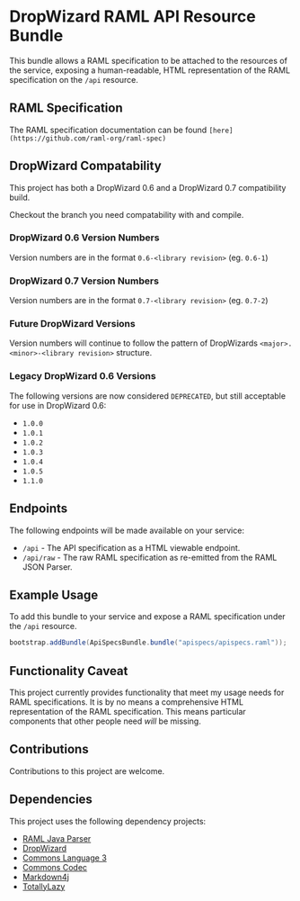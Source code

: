 # DropWizard RAML API Resource Bundle

This bundle allows a RAML specification to be attached to the resources of the service, exposing a human-readable, HTML representation of the RAML specification on the `/api` resource.

## RAML Specification

The RAML specification documentation can be found `[here](https://github.com/raml-org/raml-spec)`

## DropWizard Compatability

This project has both a DropWizard 0.6 and a DropWizard 0.7 compatibility build.

Checkout the branch you need compatability with and compile.  
 
### DropWizard 0.6 Version Numbers

Version numbers are in the format `0.6-<library revision>` (eg. `0.6-1`)

### DropWizard 0.7 Version Numbers

Version numbers are in the format `0.7-<library revision>` (eg. `0.7-2`)

### Future DropWizard Versions

Version numbers will continue to follow the pattern of DropWizards `<major>.<minor>-<library revision>` structure.

### Legacy DropWizard 0.6 Versions

The following versions are now considered `DEPRECATED`, but still acceptable for use in DropWizard 0.6:

+ `1.0.0`
+ `1.0.1`
+ `1.0.2`
+ `1.0.3`
+ `1.0.4`
+ `1.0.5`
+ `1.1.0`

## Endpoints

The following endpoints will be made available on your service:

+ `/api` - The API specification as a HTML viewable endpoint.
+ `/api/raw` - The raw RAML specification as re-emitted from the RAML JSON Parser.

## Example Usage

To add this bundle to your service and expose a RAML specification under the `/api` resource.

```java
bootstrap.addBundle(ApiSpecsBundle.bundle("apispecs/apispecs.raml"));
```

## Functionality Caveat

This project currently provides functionality that meet my usage needs for RAML specifications.  It is by no means a comprehensive HTML representation of the RAML specification.  This means particular components that other people need _will_ be missing.

## Contributions

Contributions to this project are welcome.

## Dependencies

This project uses the following dependency projects:

+ [RAML Java Parser](https://github.com/raml-org/raml-java-parser)
+ [DropWizard](https://github.com/dropwizard/dropwizard)
+ [Commons Language 3](https://github.com/apache/commons-lang)
+ [Commons Codec](https://github.com/apache/commons-codec)
+ [Markdown4j](https://github.com/jdcasey/markdown4j)
+ [TotallyLazy](https://github.com/daviddenton/totallylazy)
